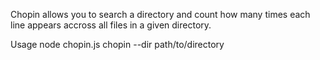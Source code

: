 Chopin allows you to search a directory and count how many times each line appears accross all files in a given directory. 

Usage node chopin.js chopin --dir path/to/directory
